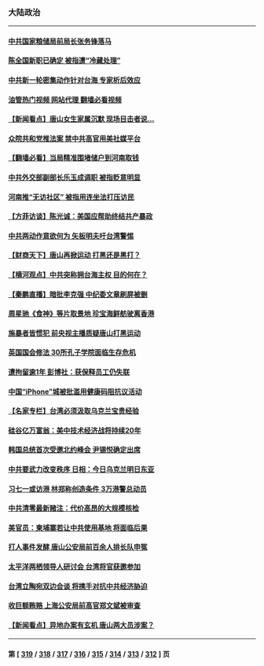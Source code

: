 ### 大陆政治
---
#### [中共国家粮储局前局长张务锋落马](../../pages/ncid277/n13759903.md?06151645) 
#### [陈全国新职已确定 被指遭“冷藏处理”](../../pages/ncid277/n13759912.md?06151645) 
#### [中共新一轮密集动作针对台海 专家析后效应](../../pages/ncid277/n13759767.md?06151645) 
#### [油管热门视频 网站代理 翻墙必看视频](http://209.222.30.114:81/youtube.html?06151645)
#### [【新闻看点】唐山女生家属沉默 现场目击者说…](../../pages/ncid277/n13759540.md?06151645) 
#### [众院共和党推法案 禁中共高官用美社媒平台](../../pages/ncid277/n13759773.md?06151645) 
#### [【翻墙必看】当局精准围堵储户到河南取钱](../../pages/ncid277/n13759755.md?06151645) 
#### [中共外交部副部长乐玉成调职 被指贬意明显](../../pages/ncid277/n13759768.md?06151645) 
#### [河南推“无访社区” 被指用连坐法打压访民](../../pages/ncid277/n13759679.md?06151645) 
#### [【方菲访谈】陈光诚：美国应帮助终结共产暴政](../../pages/ncid277/n13759521.md?06151645) 
#### [中共两动作意欲何为 矢板明夫吁台湾警惕](../../pages/ncid277/n13759675.md?06151645) 
#### [【财商天下】唐山再掀运动 打黑还是黑打？](../../pages/ncid277/n13759619.md?06151645) 
#### [【横河观点】中共突称拥台海主权 目的何在？](../../pages/ncid277/n13759690.md?06151645) 
#### [【秦鹏直播】暗批李克强 中纪委文章刷屏被删](../../pages/ncid277/n13759680.md?06151645) 
#### [周星驰《食神》等片取景地 珍宝海鲜舫驶离香港](../../pages/ncid277/n13759612.md?06151645) 
#### [施暴者皆惯犯 前央视主播质疑唐山打黑运动](../../pages/ncid277/n13759622.md?06151645) 
#### [英国国会修法 30所孔子学院面临生存危机](../../pages/ncid277/n13759505.md?06151645) 
#### [遭拘留逾1年 彭博社：获保释员工仍失联](../../pages/ncid277/n13759575.md?06151645) 
#### [中国“iPhone”城被批滥用健康码阻抗议活动](../../pages/ncid277/n13759574.md?06151645) 
#### [【名家专栏】台湾必须汲取乌克兰宝贵经验](../../pages/ncid277/n13759403.md?06151645) 
#### [硅谷亿万富翁：美中技术经济战将持续20年](../../pages/ncid277/n13759522.md?06151645) 
#### [韩国总统首次受邀北约峰会 尹锡悦确定出席](../../pages/ncid277/n13759570.md?06151645) 
#### [中共要武力改变秩序 日相：今日乌克兰明日东亚](../../pages/ncid277/n13759553.md?06151645) 
#### [习七一或访港 林郑称创造条件 3万港警总动员](../../pages/ncid277/n13759375.md?06151645) 
#### [中共清零最新赌注：代价高昂的大规模核检](../../pages/ncid277/n13759358.md?06151645) 
#### [美官员：柬埔寨若让中共使用基地 将面临后果](../../pages/ncid277/n13759316.md?06151645) 
#### [打人事件发酵 唐山公安局前百余人排长队申冤](../../pages/ncid277/n13759336.md?06151645) 
#### [太平洋两栖领导人研讨会 台湾将官获邀参加](../../pages/ncid277/n13759374.md?06151645) 
#### [台湾立陶宛双边会谈 将携手对抗中共经济胁迫](../../pages/ncid277/n13759102.md?06151645) 
#### [收巨额贿赂 上海公安局前高官郑文斌被审查](../../pages/ncid277/n13759263.md?06151645) 
#### [【新闻看点】异地办案有玄机 唐山两大员涉案？](../../pages/ncid277/n13758997.md?06151645) 

---
#### 第 [ [319](./319.md?06151645) / [318](./318.md?06151645) / [317](./317.md?06151645) / [316](./316.md?06151645) / [315](./315.md?06151645) / [314](./314.md?06151645) / [313](./313.md?06151645) / [312](./312.md?06151645) ] 页
